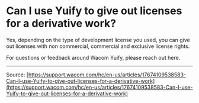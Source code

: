 # Can I use Yuify to give out licenses for a derivative work?

Yes, depending on the type of development license you used, you can give out licenses with non commercial, commercial and exclusive license rights. 


For questions or feedback around Wacom Yuify, please reach out here.

---
Source: [https://support.wacom.com/hc/en-us/articles/17674109538583-Can-I-use-Yuify-to-give-out-licenses-for-a-derivative-work](https://support.wacom.com/hc/en-us/articles/17674109538583-Can-I-use-Yuify-to-give-out-licenses-for-a-derivative-work)
